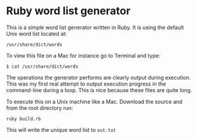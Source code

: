 # Ruby word list generator

This is a simple word list generator written in Ruby. It is using the default Unix word list located at:

`/usr/share/dict/words`

To view this file on a Mac for instance go to Terminal and type:

`$ cat /usr/share/dict/words`

The operations the generator performs are clearly output during execution. This was my first real attempt to output execution progress in the command-line during a loop. This is nice because these files are quite long.

To execute this on a Unix machine like a Mac. Download the source and from the root directory run:

`ruby build.rb`

This will write the unique word list to `out.txt`